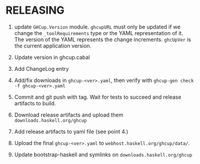 # RELEASING

1. update `GHCup.Version` module. `ghcupURL` must only be updated if we change the `_toolRequirements` type or the YAML representation of it. The version of the YAML represents the change increments. `ghcUpVer` is the current application version.

2. Update version in ghcup.cabal

3. Add ChangeLog entry

4. Add/fix downloads in `ghcup-<ver>.yaml`, then verify with `ghcup-gen check -f ghcup-<ver>.yaml`

5. Commit and git push with tag. Wait for tests to succeed and release artifacts to build.

6. Download release artifacts and upload them `downloads.haskell.org/ghcup`

7. Add release artifacts to yaml file (see point 4.)

8. Upload the final `ghcup-<ver>.yaml` to `webhost.haskell.org/ghcup/data/`.

9. Update bootstrap-haskell and symlinks on `downloads.haskell.org/ghcup`
